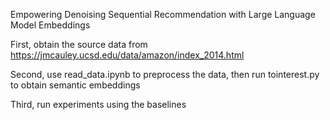 Empowering Denoising Sequential Recommendation with Large Language Model Embeddings

First, obtain the source data from https://jmcauley.ucsd.edu/data/amazon/index_2014.html

Second, use read_data.ipynb to preprocess the data, then run tointerest.py to obtain semantic embeddings

Third, run experiments using the baselines
